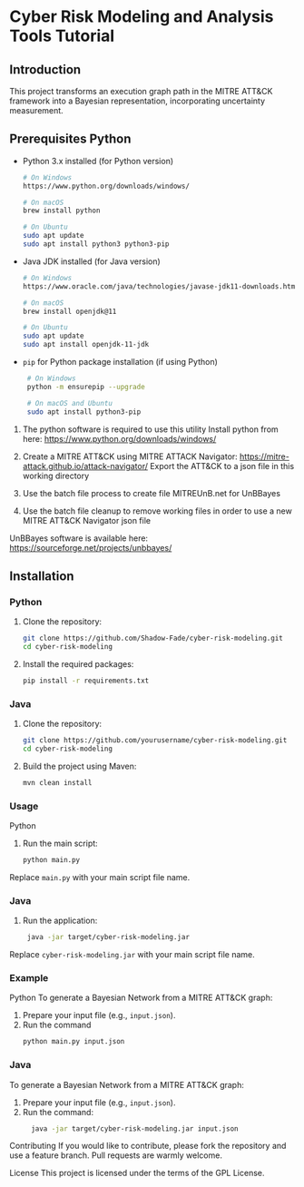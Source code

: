 # Cyber Risk Modeling and Analysis Tools Tutorial

## Introduction
This project transforms an execution graph path in the MITRE ATT&CK framework into a Bayesian representation, incorporating uncertainty measurement.

## Prerequisites Python
- Python 3.x installed (for Python version)
  ```bash
  # On Windows
  https://www.python.org/downloads/windows/
  
  # On macOS
  brew install python
  
  # On Ubuntu
  sudo apt update
  sudo apt install python3 python3-pip

- Java JDK installed (for Java version)
   ```bash
   # On Windows
  https://www.oracle.com/java/technologies/javase-jdk11-downloads.html

  # On macOS
  brew install openjdk@11

  # On Ubuntu
  sudo apt update
  sudo apt install openjdk-11-jdk

- `pip` for Python package installation (if using Python)
    ```bash
     # On Windows
     python -m ensurepip --upgrade

     # On macOS and Ubuntu
     sudo apt install python3-pip


1. The python software is required to use this utility
Install python from here: https://www.python.org/downloads/windows/

2. Create a MITRE ATT&CK using MITRE ATTACK Navigator: https://mitre-attack.github.io/attack-navigator/
Export the ATT&CK to a json file in this working directory

3. Use the batch file process to create file MITREUnB.net for UnBBayes

4. Use the batch file cleanup to remove working files in order to use a new MITRE ATT&CK Navigator json file

UnBBayes software is available here: https://sourceforge.net/projects/unbbayes/



## Installation

### Python
1. Clone the repository:
   ```bash
   git clone https://github.com/Shadow-Fade/cyber-risk-modeling.git
   cd cyber-risk-modeling
   
2. Install the required packages:
   ```bash
   pip install -r requirements.txt

### Java
1. Clone the repository:
   ```bash 
   git clone https://github.com/yourusername/cyber-risk-modeling.git
   cd cyber-risk-modeling
2. Build the project using Maven:
    ```bash
   mvn clean install

### Usage
Python
1. Run the main script:
    ```bash
    python main.py
Replace `main.py` with your main script file name.

### Java
1. Run the application:
   ```bash
    java -jar target/cyber-risk-modeling.jar
Replace `cyber-risk-modeling.jar` with your main script file name.

### Example
Python
To generate a Bayesian Network from a MITRE ATT&CK graph:
1. Prepare your input file (e.g., `input.json`).
2. Run the command
   ```bash
   python main.py input.json

### Java
To generate a Bayesian Network from a MITRE ATT&CK graph:
1. Prepare your input file (e.g., `input.json`).
2. Run the command:
   ```bash
     java -jar target/cyber-risk-modeling.jar input.json

Contributing
If you would like to contribute, please fork the repository and use a feature branch. Pull requests are warmly welcome.

License
This project is licensed under the terms of the GPL License.

